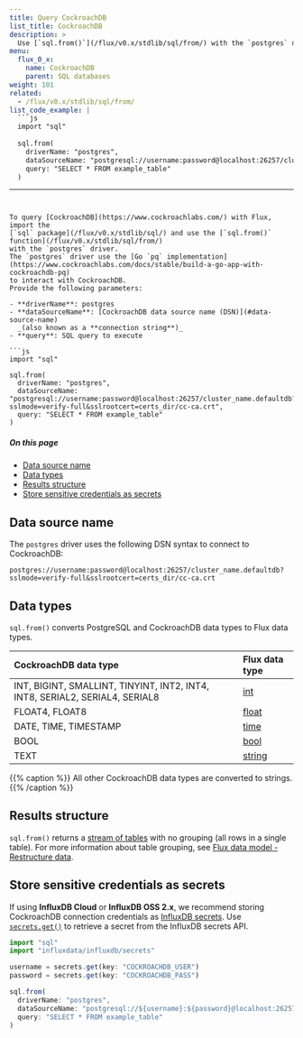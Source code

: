 ```yaml
---
title: Query CockroachDB
list_title: CockroachDB
description: >
  Use [`sql.from()`](/flux/v0.x/stdlib/sql/from/) with the `postgres` driver to query CockroachDB.
menu:
  flux_0_x:
    name: CockroachDB
    parent: SQL databases
weight: 101
related:
  - /flux/v0.x/stdlib/sql/from/
list_code_example: |
  ```js
  import "sql"
  
  sql.from(
    driverName: "postgres",
    dataSourceName: "postgresql://username:password@localhost:26257/cluster_name.defaultdb?sslmode=verify-full&sslrootcert=certs_dir/cc-ca.crt",
    query: "SELECT * FROM example_table"
  )
  ```
---
```


To query [CockroachDB](https://www.cockroachlabs.com/) with Flux, import the
[`sql` package](/flux/v0.x/stdlib/sql/) and use the [`sql.from()` function](/flux/v0.x/stdlib/sql/from/)
with the `postgres` driver.
The `postgres` driver use the [Go `pq` implementation](https://www.cockroachlabs.com/docs/stable/build-a-go-app-with-cockroachdb-pq)
to interact with CockroachDB.
Provide the following parameters:

- **driverName**: postgres
- **dataSourceName**: [CockroachDB data source name (DSN)](#data-source-name)
  _(also known as a **connection string**)_
- **query**: SQL query to execute

```js
import "sql"

sql.from(
  driverName: "postgres",
  dataSourceName: "postgresql://username:password@localhost:26257/cluster_name.defaultdb?sslmode=verify-full&sslrootcert=certs_dir/cc-ca.crt",
  query: "SELECT * FROM example_table"
)
```

##### On this page

- [Data source name](#data-source-name)
- [Data types](#data-types)
- [Results structure](#results-structure)
- [Store sensitive credentials as secrets](#store-sensitive-credentials-as-secrets)

## Data source name
The `postgres` driver uses the following DSN syntax to connect to CockroachDB:

```
postgres://username:password@localhost:26257/cluster_name.defaultdb?sslmode=verify-full&sslrootcert=certs_dir/cc-ca.crt
```

## Data types
`sql.from()` converts PostgreSQL and CockroachDB data types to Flux data types.

| CockroachDB data type                                                        | Flux data type                                  |
| :-------------------------------------------------------------------------- | :---------------------------------------------- |
| INT, BIGINT, SMALLINT, TINYINT, INT2, INT4, INT8, SERIAL2, SERIAL4, SERIAL8 | [int](/flux/v0.x/spec/types/#numeric-types)     |
| FLOAT4, FLOAT8                                                              | [float](/flux/v0.x/spec/types/#numeric-types)   |
| DATE, TIME, TIMESTAMP                                                       | [time](/flux/v0.x/spec/types/#time-types)       |
| BOOL                                                                        | [bool](/flux/v0.x/spec/types/#boolean-types)    |
| TEXT                                                                        | [string](/flux/v0.x/spec/types/#string-types)   |

{{% caption %}}
All other CockroachDB data types are converted to strings.
{{% /caption %}}

## Results structure
`sql.from()` returns a [stream of tables](/flux/v0.x/get-started/data-structure/#stream-of-tables)
with no grouping (all rows in a single table).
For more information about table grouping, see
[Flux data model - Restructure data](/flux/v0.x/get-started/data-model/#restructure-data).

## Store sensitive credentials as secrets
If using **InfluxDB Cloud** or **InfluxDB OSS 2.x**, we recommend storing CockroachDB
connection credentials as [InfluxDB secrets](/influxdb/cloud/security/secrets/).
Use [`secrets.get()`](/flux/v0.x/stdlib/influxdata/influxdb/secrets/get/) to
retrieve a secret from the InfluxDB secrets API.

```js
import "sql"
import "influxdata/influxdb/secrets"

username = secrets.get(key: "COCKROACHDB_USER")
password = secrets.get(key: "COCKROACHDB_PASS")

sql.from(
  driverName: "postgres",
  dataSourceName: "postgresql://${username}:${password}@localhost:26257/mycluster.mydb?sslmode=verify-full&sslrootcert=certs_dir/cc-ca.crt",
  query: "SELECT * FROM example_table"
)
```
